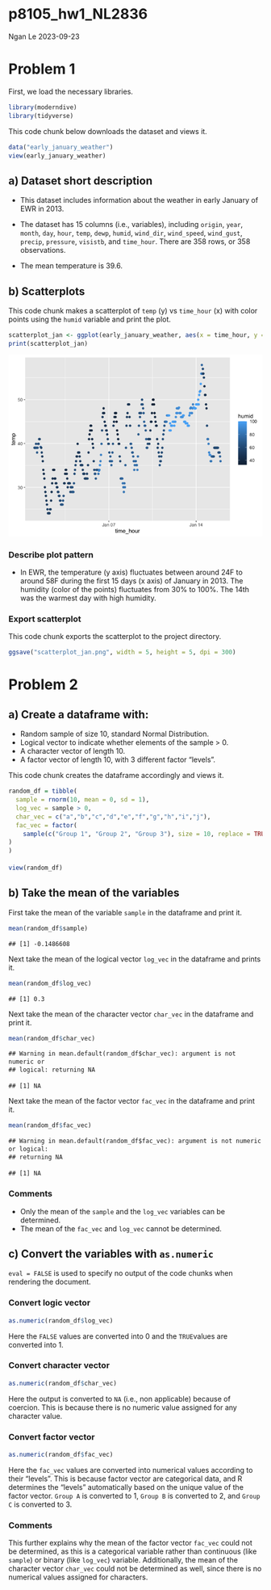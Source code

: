 p8105_hw1_NL2836
================
Ngan Le
2023-09-23

# Problem 1

First, we load the necessary libraries.

``` r
library(moderndive)
library(tidyverse)
```

This code chunk below downloads the dataset and views it.

``` r
data("early_january_weather")
view(early_january_weather)
```

## a) Dataset short description

- This dataset includes information about the weather in early January
  of EWR in 2013.

- The dataset has 15 columns (i.e., variables), including `origin`,
  `year`, `month`, `day`, `hour`, `temp`, `dewp`, `humid`, `wind_dir`,
  `wind_speed`, `wind_gust`, `precip`, `pressure`, `visistb`, and
  `time_hour`. There are 358 rows, or 358 observations.

- The mean temperature is 39.6.

## b) Scatterplots

This code chunk makes a scatterplot of `temp` (y) vs `time_hour` (x)
with color points using the `humid` variable and print the plot.

``` r
scatterplot_jan <- ggplot(early_january_weather, aes(x = time_hour, y = temp, color = humid)) + geom_point()
print(scatterplot_jan)
```

![](p8105_hw1_NL2836_files/figure-gfm/scatterplot%20temp/time_hour-1.png)<!-- -->

### Describe plot pattern

- In EWR, the temperature (y axis) fluctuates between around 24F to
  around 58F during the first 15 days (x axis) of January in 2013. The
  humidity (color of the points) fluctuates from 30% to 100%. The 14th
  was the warmest day with high humidity.

### Export scatterplot

This code chunk exports the scatterplot to the project directory.

``` r
ggsave("scatterplot_jan.png", width = 5, height = 5, dpi = 300)
```

# Problem 2

## a) Create a dataframe with:

- Random sample of size 10, standard Normal Distribution.
- Logical vector to indicate whether elements of the sample \> 0.
- A character vector of length 10.
- A factor vector of length 10, with 3 different factor “levels”.

This code chunk creates the dataframe accordingly and views it.

``` r
random_df = tibble(
  sample = rnorm(10, mean = 0, sd = 1),
  log_vec = sample > 0,
  char_vec = c("a","b","c","d","e","f","g","h","i","j"),
  fac_vec = factor(
    sample(c("Group 1", "Group 2", "Group 3"), size = 10, replace = TRUE),
)
)

view(random_df)
```

## b) Take the mean of the variables

First take the mean of the variable `sample` in the dataframe and print
it.

``` r
mean(random_df$sample)
```

    ## [1] -0.1486608

Next take the mean of the logical vector `log_vec` in the dataframe and
prints it.

``` r
mean(random_df$log_vec)
```

    ## [1] 0.3

Next take the mean of the character vector `char_vec` in the dataframe
and print it.

``` r
mean(random_df$char_vec)
```

    ## Warning in mean.default(random_df$char_vec): argument is not numeric or
    ## logical: returning NA

    ## [1] NA

Next take the mean of the factor vector `fac_vec` in the dataframe and
print it.

``` r
mean(random_df$fac_vec)
```

    ## Warning in mean.default(random_df$fac_vec): argument is not numeric or logical:
    ## returning NA

    ## [1] NA

### Comments

- Only the mean of the `sample` and the `log_vec` variables can be
  determined.
- The mean of the `fac_vec` and `log_vec` cannot be determined.

## c) Convert the variables with `as.numeric`

`eval = FALSE` is used to specify no output of the code chunks when
rendering the document.

### Convert logic vector

``` r
as.numeric(random_df$log_vec)
```

Here the `FALSE` values are converted into 0 and the `TRUE`values are
converted into 1.

### Convert character vector

``` r
as.numeric(random_df$char_vec)
```

Here the output is converted to `NA` (i.e., non applicable) because of
coercion. This is because there is no numeric value assigned for any
character value.

### Convert factor vector

``` r
as.numeric(random_df$fac_vec)
```

Here the `fac_vec` values are converted into numerical values according
to their “levels”. This is because factor vector are categorical data,
and R determines the “levels” automatically based on the unique value of
the factor vector. `Group A` is converted to 1, `Group B` is converted
to 2, and `Group C` is converted to 3.

### Comments

This further explains why the mean of the factor vector `fac_vec` could
not be determined, as this is a categorical variable rather than
continuous (like `sample`) or binary (like `log_vec`) variable.
Additionally, the mean of the character vector `char_vec` could not be
determined as well, since there is no numerical values assigned for
characters.
